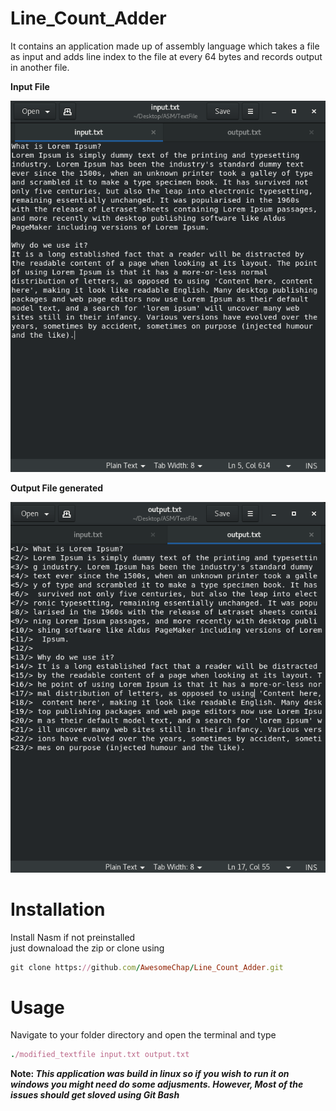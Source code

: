 # Line_Count_Adder
It contains an application made up of assembly language which takes a file as input and adds line index to the file at every 64 bytes and records output in another file.   
   
<b>Input File</b>    

![alt text](input.png "Input File")   

<b>Output File generated</b>   

![alt text](output.png "Output File Generated")

# Installation
Install Nasm if not preinstalled   
just downaload the zip or clone using
```ruby
git clone https://github.com/AwesomeChap/Line_Count_Adder.git
```
# Usage
Navigate to your folder directory and open the terminal and type
```ruby
./modified_textfile input.txt output.txt
```   
<b>Note: <b><i>This application was build in linux so if you wish to run it on windows you might need do some adjusments. However, Most of the issues should get sloved using Git Bash</i>


